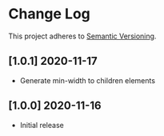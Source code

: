# Change Log

This project adheres to [Semantic Versioning](http://semver.org/).

## [1.0.1] 2020-11-17

- Generate min-width to children elements

## [1.0.0] 2020-11-16

- Initial release
